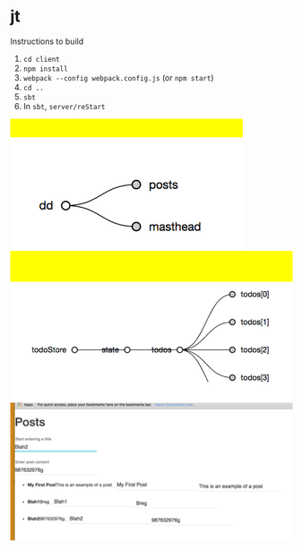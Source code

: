 # jt

Instructions to build

  1. `cd client`
  2. `npm install`
  3. `webpack --config webpack.config.js` (or `npm start`)
  4. `cd ..`
  5. `sbt`
  7. In `sbt`, `server/reStart`
  
![logo](https://raw.githubusercontent.com/jshin47/jt/master/screenshot3.png)
![logo](https://raw.githubusercontent.com/jshin47/jt/master/screenshot2.png)
![logo](https://raw.githubusercontent.com/jshin47/jt/master/screenshot1.png)
